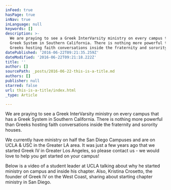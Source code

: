 ```yaml
---
inFeed: true
hasPage: true
inNav: true
inLanguage: null
keywords: []
description: >-
  We are praying to see a Greek InterVarsity ministry on every campus that has a
  Greek System in Southern California. There is nothing more powerful than
  Greeks hosting faith conversations inside the fraternity and sorority houses. 
datePublished: '2016-06-22T09:21:35.259Z'
dateModified: '2016-06-22T09:21:18.222Z'
title: ''
author: []
sourcePath: _posts/2016-06-22-this-is-a-title.md
authors: []
publisher: null
starred: false
url: this-is-a-title/index.html
_type: Article

---
```

We are praying to see a Greek InterVarsity ministry on every campus that has a Greek System in Southern California. There is nothing more powerful than Greeks hosting faith conversations inside the fraternity and sorority houses. 

We currently have ministry on half the San Diego Campuses and are on UCLA & USC in the Greater LA area. It was just a few years ago that we started Greek IV in Greater Los Angeles, so please contact us - we would love to help you get started on your campus! 

Below is a video of a student leader at UCLA talking about why he started ministry on campus and inside his chapter. Also, Kristina Crosetto, the founder of Greek IV on the West Coast, sharing about starting chapter ministry in San Diego.